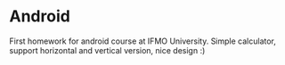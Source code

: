 # Android
First homework for android course at IFMO University.
Simple calculator, support horizontal and vertical version, nice design :)
